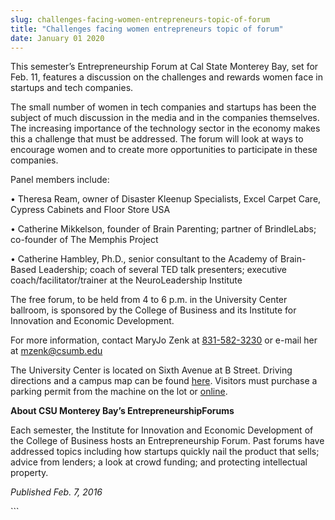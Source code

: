 ```yaml
---
slug: challenges-facing-women-entrepreneurs-topic-of-forum
title: "Challenges facing women entrepreneurs topic of forum"
date: January 01 2020
---
```


 
<p>
  This semester’s Entrepreneurship Forum at Cal State Monterey Bay, set for Feb.
  11, features a discussion on the challenges and rewards women face in startups
  and tech companies.
</p>
<p>
  The small number of women in tech companies and startups has been the subject
  of much discussion in the media and in the companies themselves. The
  increasing importance of the technology sector in the economy makes this a
  challenge that must be addressed. The forum will look at ways to encourage
  women and to create more opportunities to participate in these companies.
</p>
<p>Panel members include:</p>
<p>
  • Theresa Ream, owner of Disaster Kleenup Specialists, Excel Carpet Care,
  Cypress Cabinets and Floor Store USA
</p>
<p>
  • Catherine Mikkelson, founder of Brain Parenting; partner of BrindleLabs;
  co&#45;founder of The Memphis Project
</p>
<p>
  • Catherine Hambley, Ph.D., senior consultant to the Academy of
  Brain&#45;Based Leadership; coach of several TED talk presenters; executive
  coach/facilitator/trainer at the NeuroLeadership Institute
</p>
<p>
  The free forum, to be held from 4 to 6 p.m. in the University Center ballroom,
  is sponsored by the College of Business and its Institute for Innovation and
  Economic Development.
</p>
<p>
  For more information, contact MaryJo Zenk at
  <a href="file://localhost/tel/831&#45;582&#45;3230">831&#45;582&#45;3230</a>
  or e&#45;mail her at
  <a
    href="&#x6d;&#97;&#x69;&#108;t&#x6f;&#58;&#x6d;&#122;&#101;&#x6e;&#107;&#x40;&#99;&#115;&#x75;&#109;&#x62;&#x2e;&#101;&#x64;&#117;"
    >mzenk@csumb.edu</a
  >
</p>
<p>
  The University Center is located on Sixth Avenue at B Street. Driving
  directions and a campus map can be found
  <a href="https://csumb.edu/maps">here</a>. Visitors must purchase a parking
  permit from the machine on the lot or
  <a href="https://csumb.edu/parking">online</a>.
</p>
<p><strong>About CSU Monterey Bay’s EntrepreneurshipForums</strong></p>
<p>
  Each semester, the Institute for Innovation and Economic Development of the
  College of Business hosts an Entrepreneurship Forum. Past forums have
  addressed topics including how startups quickly nail the product that sells;
  advice from lenders; a look at crowd funding; and protecting intellectual
  property.
</p>
<p><em>Published Feb. 7, 2016</em></p>
```
